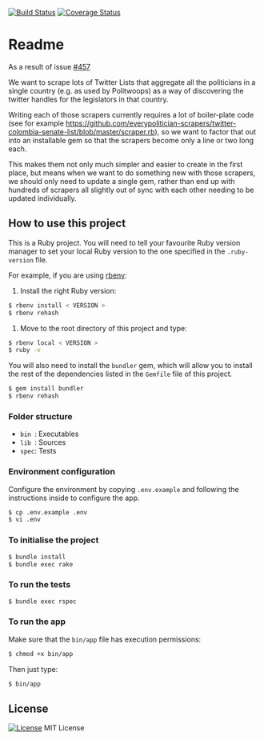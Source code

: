 [![Build Status](https://travis-ci.org/everypolitician/twitter_list.svg?branch=master)](https://travis-ci.org/everypolitician/twitter_list)
[![Coverage Status](https://coveralls.io/repos/github/everypolitician/twitter_list/badge.svg?branch=master)](https://coveralls.io/github/everypolitician/twitter_list?branch=master)

# Readme

As a result of issue [#457](https://github.com/everypolitician/everypolitician/issues/457)

We want to scrape lots of Twitter Lists that aggregate all the politicians in a single country (e.g. as used by Politwoops) as a way of discovering the twitter handles for the legislators in that country.

Writing each of those scrapers currently requires a lot of boiler-plate code (see for example https://github.com/everypolitician-scrapers/twitter-colombia-senate-list/blob/master/scraper.rb), so we want to factor that out into an installable gem so that the scrapers become only a line or two long each.

This makes them not only much simpler and easier to create in the first place, but means when we want to do something new with those scrapers, we should only need to update a single gem, rather than end up with hundreds of scrapers all slightly out of sync with each other needing to be updated individually.


## How to use this project

This is a Ruby project.
You will need to tell your favourite Ruby version manager to set your local Ruby version to the one specified in the `.ruby-version` file.

For example, if you are using [rbenv](https://cbednarski.com/articles/installing-ruby/):

1. Install the right Ruby version:
```bash
$ rbenv install < VERSION >
$ rbenv rehash
```
1. Move to the root directory of this project and type:
```bash
$ rbenv local < VERSION >
$ ruby -v
```

You will also need to install the `bundler` gem, which will allow you to install the rest of the dependencies listed in the `Gemfile` file of this project.

```bash
$ gem install bundler
$ rbenv rehash
```


### Folder structure

* `bin `: Executables
* `lib `: Sources
* `spec`: Tests


### Environment configuration

Configure the environment by copying `.env.example` and following the instructions inside to configure the app.

```bash
$ cp .env.example .env
$ vi .env
```


### To initialise the project

```bash
$ bundle install
$ bundle exec rake
```


### To run the tests

```bash
$ bundle exec rspec
```


### To run the app

Make sure that the `bin/app` file has execution permissions:

```bash
$ chmod +x bin/app
```

Then just type:

```bash
$ bin/app
```


## License

[![License](https://img.shields.io/badge/mit-license-green.svg?style=flat)](https://opensource.org/licenses/MIT)
MIT License
